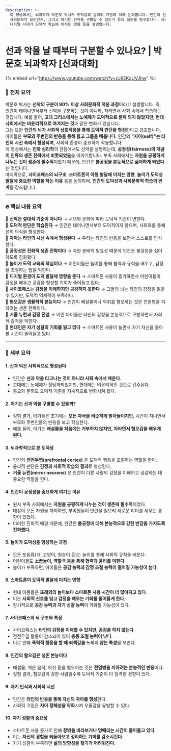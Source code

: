 ```yaml
---
description: >-
  이 영상에서는 뇌과학자 박문호 박사가 도덕성과 윤리의 기원에 대해 논의합니다. 인간이 선과 악을 어떻게 인식하는지, 그것이 생물학적 요인인지
  사회문화적 요인인지, 그리고 아기는 선악을 구별할 수 있는가 등의 질문을 탐구합니다. 또한 사이코패스의 뇌 구조, 놀이와 도덕성의 관계,
  디지털 시대가 도덕적 학습에 미치는 영향 등을 설명합니다.
---
```


# 선과 악을 날 때부터 구분할 수 있나요? | 박문호 뇌과학자 \[신과대화]

{% embed url="https://www.youtube.com/watch?v=zJ6EKgUVJhw" %}

### 🧠 **전체 요약**

박문호 박사는 **선악의 구분이 90% 이상 사회문화적 적응 과정**이라고 설명합니다. 즉, 인간이 태어나면서부터 선악을 구분하는 것이 아니라, 자라면서 사회 속에서 학습하는 것입니다. 예를 들어, **고대 그리스에서는 노예제가 도덕적으로 문제 되지 않았지만, 현대 사회에서는 비윤리적으로 여겨지는 것**과 같은 변화가 있습니다.\
그는 또한 **인간의 뇌가 사회적 상호작용을 통해 도덕적 판단을 형성**한다고 강조합니다. 아이들은 **부모와 주변인의 반응을 통해 옳고 그름을 배웁니다**. 인간의 **"자아(self)"는 타인의 시선 속에서 형성되며**, 사회적 환경이 중요하게 작용합니다.\
이 영상에서는 **진화 심리학**의 관점에서도 선악을 설명하는데, **공정성(fairness)의 개념이 인류의 생존 전략에서 비롯되었음**을 이야기합니다. 부족 사회에서는 **자원을 공평하게 나누는 것이 생존에 필수적**이었기 때문에, 인간은 **불공정을 본능적으로 싫어하게 되었다**는 것입니다.\
마지막으로, **사이코패스의 뇌구조**, **스마트폰이 아동 발달에 미치는 영향**, **놀이가 도덕성 발달에 중요한 역할을 하는 이유** 등을 논의하며, **인간의 도덕성과 사회문화적 학습의 관계**를 강조합니다.

***

### 🔥 **핵심 내용 요약**

🔹 **선악은 절대적 기준이 아니다** → 시대와 문화에 따라 도덕적 기준이 변한다.\
🔹 **도덕적 판단은 학습된다** → 인간은 태어나면서부터 도덕적이지 않으며, 사회화를 통해 윤리 의식을 형성한다.\
🔹 **자아는 타인의 시선 속에서 형성된다** → 우리는 타인의 반응을 보면서 스스로를 인식한다.\
🔹 **공정성은 진화적 생존 전략이다** → 자원 분배의 필요성 때문에 인간은 불공정을 싫어하도록 진화했다.\
🔹 **놀이가 도덕 교육의 핵심이다** → 어린이들은 놀이를 통해 협력과 규칙을 배우고, 감정을 조절하는 법을 익힌다.\
🔹 **디지털 환경이 도덕 발달에 영향을 준다** → 스마트폰 사용이 증가하면서 어린이들이 감정을 배우고 공감을 형성할 기회가 줄어들고 있다.\
🔹 **사이코패스는 감정을 이해하지만 공감하지 못한다** → 그들의 뇌는 타인의 감정을 읽을 수 있지만, 도덕적 억제력이 부족하다.\
🔹 **혐오감은 생물학적 본능이다** → 인간이 배설물이나 악취를 혐오하는 것은 전염병을 피하려는 생존 전략이다.\
🔹 **거울 뉴런과 감정 전염** → 어린 아이들은 타인의 감정을 본능적으로 모방하면서 사회적 감각을 익힌다.\
🔹 **현대인은 자기 성찰의 기회를 잃고 있다** → 스마트폰 사용이 늘면서 자기 자신을 돌아볼 시간이 줄어들고 있다.

***

### 📖 **세부 요약**

#### **1. 선과 악은 사회적으로 형성된다**

* 인간은 **선과 악을 타고나는 것이 아니라 사회 속에서 배운다**.
* 고대에는 노예제가 정당화되었지만, 현대에는 비윤리적인 것으로 간주된다.
* 종교와 문화도 도덕적 기준을 지속적으로 변화시켜 왔다.

#### **2. 아기는 선과 악을 구별할 수 있을까?**

* 실험 결과, 아기들은 초기에는 **모든 자극을 비슷하게 받아들이지만**, 시간이 지나면서 부모와 주변인들의 반응을 보고 학습한다.
* 예를 들어, 아기는 **배설물을 처음에는 거부하지 않지만, 자라면서 혐오감을 배우게 된다**.

#### **3. 뇌과학적으로 본 도덕성**

* 인간의 **전전두엽(prefrontal cortex)** 은 도덕적 행동을 조절하는 역할을 한다.
* 윤리적 판단은 **감정과 사회적 학습의 결과**로 형성된다.
* **거울 뉴런(mirror neurons)** 은 인간이 다른 사람의 감정을 이해하고 공감하는 데 중요한 역할을 한다.

#### **4. 인간이 공정성을 중요하게 여기는 이유**

* 원시 부족 사회에서는 **자원을 공평하게 나누는 것이 생존에 필수적**이었다.
* 대장이 모든 자원을 차지하면, 부족원들이 반란을 일으켜 새로운 리더를 세우는 경향이 있었다.
* 이러한 진화적 배경 때문에, 인간은 **불공정에 대해 본능적으로 강한 반감을 가지도록 진화했다**.

#### **5. 놀이가 도덕성을 형성하는 과정**

* 모든 포유류(개, 고양이, 원숭이 등)는 놀이를 통해 사회적 규칙을 배운다.
* 어린이들도 **소꿉놀이, 역할극 등을 통해 협력과 윤리를 익힌다**.
* 놀이가 부족하면, 아이들은 **공감 능력과 감정 조절 능력이 떨어질 가능성이 높다**.

#### **6. 스마트폰이 도덕적 발달에 미치는 영향**

* 현대 아동들은 **또래와의 놀이보다 스마트폰 사용 시간이 더 많아지고 있다**.
* 이는 **사회적 신호를 읽고 감정을 배우는 기회를 줄어들게 한다**.
* 장기적으로 **공감 능력과 자기 성찰 능력**이 약화될 가능성이 있다.

#### **7. 사이코패스의 뇌 구조와 특징**

* 사이코패스는 **타인의 감정을 이해할 수 있지만, 공감을 하지 않는다**.
* 전전두엽 활동이 감소되어 있어 **충동 조절 능력이 낮다**.
* 이로 인해 **폭력적 행동을 할 때 죄책감을 느끼지 않는 특성**을 보인다.

#### **8. 인간의 혐오감은 생존 본능이다**

* 배설물, 썩은 음식, 악취 등을 혐오하는 것은 **전염병을 피하려는 본능적인 반응**이다.
* 실험 결과, 혐오감이 강한 사람일수록 도덕적 기준이 더 엄격한 경향이 있다.

#### **9. 자기 인식과 사회적 시선**

* 인간은 **타인의 반응을 통해 자신의 자아를 형성**한다.
* 사회적 고립은 **자아 정체성을 약화**시켜 우울감을 유발할 수 있다.

#### **10. 자기 성찰의 중요성**

* 스마트폰 사용 증가로 인해 **창밖을 바라보거나 멍때리는 시간이 줄어들고 있다**.
* 이는 **자신의 경험을 되돌아보고 정리하는 기회를 감소시킨다**.
* 자기 성찰이 부족하면 **삶의 방향성을 찾기가 어려워진다**.
